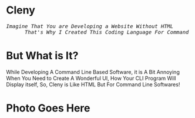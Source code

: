 # Cleny
<pre><em>Imagine That You are Developing a Website Without HTML
      That's Why I Created This Coding Language For Command Line Based Projects</em></pre>
# But What is It?
<p>While Developing A Command Line Based Software, it is A Bit Annoying When You Need to Create A Wonderful UI, How Your CLI Program Will Display itself, So, Cleny is Like HTML But For Command Line Softwares!</p>

# Photo Goes Here
